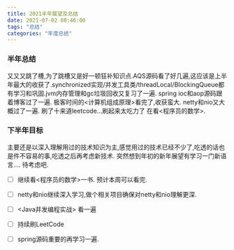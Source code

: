```yaml
---
title: 2021半年展望及总结
date: 2021-07-02 08:46:00
tags: "总结"
categories: "年度总结"
---
```


### 半年总结

又又又跳了槽,为了跳槽又是好一顿狂补知识点.AQS源码看了好几遍,这应该是上半年最大的收获了.synchronized实现/并发工具类/threadLocal/BlockingQueue都有学习和巩固.jvm内存管理和gc垃圾回收又复习了一遍.
spring ioc和aop源码跟着博客过了一遍.
极客时间的<计算机组成原理>看完了,收获蛮大.
netty和nio又大概过了一遍.
刷了十来道leetcode...刷起来太吃力了
在看<程序员的数学>.

### 下半年目标

主要还是以深入理解用过的技术知识为主,感觉用过的技术已经不少了,吃透的话也是件不容易的事,吃透之后再考虑新技术. 突然想到年初的新年展望有学习一门新语言.... 待考虑吧.

* [ ] 继续看<程序员的数学>一书. 预计本周可以看完.
* [ ] netty和nio继续深入学习,做个相关项目确保对netty和nio理解更深.
* [ ] <Java并发编程实战> 看一遍
* [ ] 持续刷LeetCode
* [ ] spring源码重要的再学习一遍.



